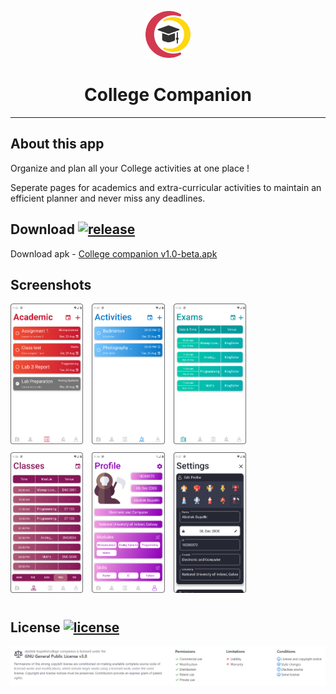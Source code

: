 <p align = "center">
<img src="https://github.com/abishek-bupathi/college-companion/raw/master/assets/logo.png" height="75"/> 
<h1 align = "center">College Companion</h1>
</p>

-------
## About this app

Organize and plan all your College activities at one place !

Seperate pages for academics and extra-curricular activities to maintain an efficient planner and never miss any deadlines.

## Download  [![release](https://img.shields.io/github/v/release/abishek-bupathi/college-companion?include_prereleases)](https://github.com/abishek-bupathi/college-companion/blob/master/Apk/companion%20v1.0-beta.apk)

Download apk - 
[College companion v1.0-beta.apk](https://github.com/abishek-bupathi/college-companion/raw/master/Apk/companion%20v1.0-beta.apk)

  
## Screenshots

<p>
<img src="https://github.com/abishek-bupathi/college-companion/raw/master/docs/Screenshots/Academic tasks.png" height="225" style = "padding-right:10px; padding-bottom: 10px"/>
<img src="https://github.com/abishek-bupathi/college-companion/raw/master/docs/Screenshots/Activities list.png" height="225" style = "padding-right:10px;padding-bottom: 10px"/>
<img src="https://github.com/abishek-bupathi/college-companion/raw/master/docs/Screenshots/Exams.png" height="225" style = "padding-right:10px; padding-bottom: 10px"/>
<img src="https://github.com/abishek-bupathi/college-companion/raw/master/docs/Screenshots/Classes.png" height="225" style = "padding-right:10px; padding-bottom: 10px"/>
<img src="https://github.com/abishek-bupathi/college-companion/raw/master/docs/Screenshots/Profile.png" height="225" style = "padding-right:10px; padding-bottom: 10px"/>
<img src="https://github.com/abishek-bupathi/college-companion/raw/master/docs/Screenshots/Settings.png" height="225" style = "padding-right:10px; padding-bottom: 10px"/>
</p>


## License  [![license](https://img.shields.io/github/license/abishek-bupathi/college-companion.svg?color=blue)](https://github.com/abishek-bupathi/college-companion/blob/master/LICENSE)

<p>
<img src="https://github.com/abishek-bupathi/college-companion/raw/master/docs/license.png"/>
</p>


 
